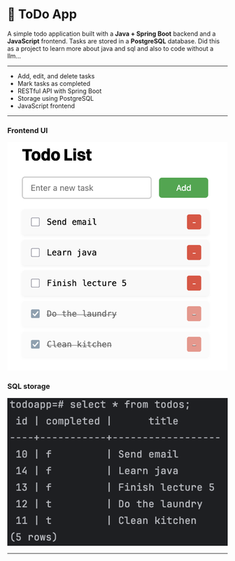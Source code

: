 # 📝 ToDo App

A simple todo application built with a **Java + Spring Boot** backend and a **JavaScript** frontend. Tasks are stored in a **PostgreSQL** database. Did this as a project to learn more about java and sql and also to code without a llm...

---

- Add, edit, and delete tasks
- Mark tasks as completed
- RESTful API with Spring Boot
- Storage using PostgreSQL
- JavaScript frontend

---

### Frontend UI

![Frontend Screenshot](screenshot.png)

### SQL storage

![Backend Screenshot](scrren2.png)


---


